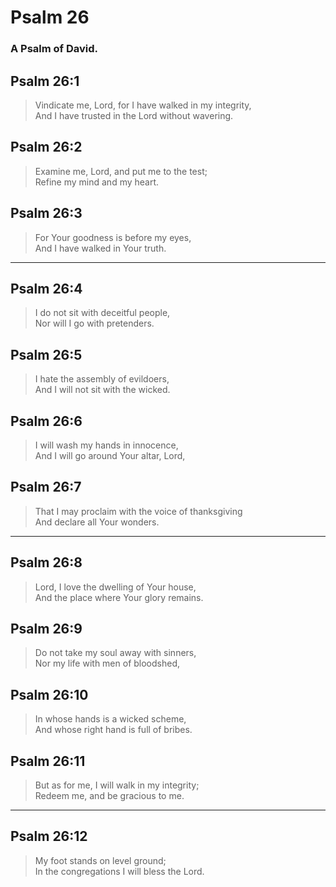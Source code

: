 # Psalm 26

### A Psalm of David.

## Psalm 26:1

> Vindicate me, Lord, for I have walked in my integrity,  
> And I have trusted in the Lord without wavering.

## Psalm 26:2

> Examine me, Lord, and put me to the test;  
> Refine my mind and my heart.

## Psalm 26:3

> For Your goodness is before my eyes,  
> And I have walked in Your truth.

---

## Psalm 26:4

> I do not sit with deceitful people,  
> Nor will I go with pretenders.

## Psalm 26:5

> I hate the assembly of evildoers,  
> And I will not sit with the wicked.

## Psalm 26:6

> I will wash my hands in innocence,  
> And I will go around Your altar, Lord,

## Psalm 26:7

> That I may proclaim with the voice of thanksgiving  
> And declare all Your wonders.

---

## Psalm 26:8

> Lord, I love the dwelling of Your house,  
> And the place where Your glory remains.

## Psalm 26:9

> Do not take my soul away with sinners,  
> Nor my life with men of bloodshed,

## Psalm 26:10

> In whose hands is a wicked scheme,  
> And whose right hand is full of bribes.

## Psalm 26:11

> But as for me, I will walk in my integrity;  
> Redeem me, and be gracious to me.

---

## Psalm 26:12

> My foot stands on level ground;  
> In the congregations I will bless the Lord.
